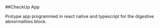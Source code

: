 ##CheckUp App

Protype app programmed in react native and typescript for the digestive abnormalities block.
